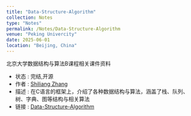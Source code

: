 ```yaml
---
title: "Data-Structure-Algorithm"
collection: Notes
type: "Notes"
permalink: /Notes/Data-Structure-Algorithm
venue: "Peking Univercity"
date: 2025-06-01
location: "Beijing, China"
---
```

北京大学数据结构与算法B课程相关课件资料
- 状态 : 完结,开源
- 作者 : [Shiliang Zhang](https://cs.pku.edu.cn/info/1089/1744.htm)
- 描述 : 在C语言的框架上，介绍了各种数据结构与算法，涵盖了栈、队列、树、字典、图等结构与相关算法
- 链接 : [Data-Structure-Algorithm](https://github.com/CarlYuHQ/Data-Structure-Algorithm)